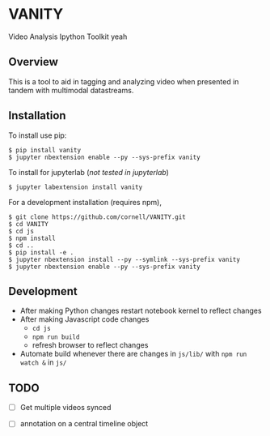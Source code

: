VANITY
===============================

Video Analysis Ipython Toolkit yeah

Overview
--------

This is a tool to aid in tagging and analyzing video when presented in tandem with multimodal datastreams. 


Installation
------------

To install use pip:

    $ pip install vanity
    $ jupyter nbextension enable --py --sys-prefix vanity


To install for jupyterlab (*not tested in jupyterlab*)

    $ jupyter labextension install vanity

For a development installation (requires npm),

    $ git clone https://github.com/cornell/VANITY.git
    $ cd VANITY
    $ cd js
    $ npm install
    $ cd .. 
    $ pip install -e .
    $ jupyter nbextension install --py --symlink --sys-prefix vanity
    $ jupyter nbextension enable --py --sys-prefix vanity
<!-- $ jupyter labextension install js -->

Development
-----------

* After making Python changes restart notebook kernel to reflect changes
* After making Javascript code changes
    * `cd js`
    * `npm run build`
    * refresh browser to reflect changes
* Automate build whenever there are changes in `js/lib/` with `npm run watch &` in `js/`

TODO
----

- [ ] Get multiple videos synced
- [ ] annotation on a central timeline object

 

<!-- When actively developing extension, build Jupyter Lab with the command:

    $ jupyter lab --watch

This take a minute or so to get started, but then allows you to hot-reload your javascript extension.
To see a change, save your javascript, watch the terminal for an update.

Note on first `jupyter lab --watch`, you may need to touch a file to get Jupyter Lab to open. -->


